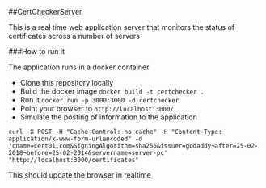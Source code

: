 ##CertCheckerServer

This is a real time web application server that monitors the status of certificates across a number of servers

###How to run it

The application runs in a docker container

- Clone this repository locally
- Build the docker image ```docker build -t certchecker . ```
- Run it ```docker run -p 3000:3000 -d certchecker```
- Point your browser to ```http://localhost:3000/```
- Simulate the posting of information to the application
```
curl -X POST -H "Cache-Control: no-cache" -H "Content-Type: application/x-www-form-urlencoded" -d 'cname=cert01.com&SigningAlgorithm=sha256&issuer=godaddy¬after=25-02-2018¬before=25-02-2014&servername=server-pc' "http://localhost:3000/certificates"
```
This should update the browser in realtime
